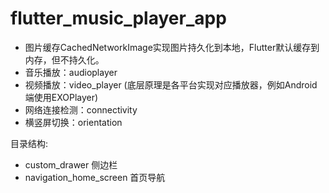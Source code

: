 # flutter_music_player_app

- 图片缓存CachedNetworkImage实现图片持久化到本地，Flutter默认缓存到内存，但不持久化。
- 音乐播放：audioplayer
- 视频播放：video_player (底层原理是各平台实现对应播放器，例如Android端使用EXOPlayer)
- 网络连接检测：connectivity
- 横竖屏切换：orientation


目录结构: 

- custom_drawer 侧边栏
- navigation_home_screen 首页导航